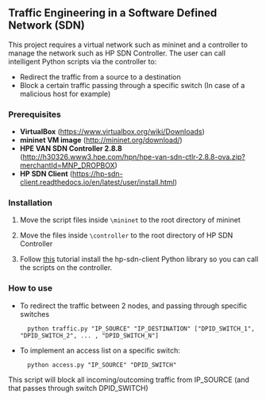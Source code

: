 ## Traffic Engineering in a Software Defined Network (SDN)

This project requires a virtual network such as mininet and a controller to manage the network such as HP SDN Controller.
The user can call intelligent Python scripts via the controller to:
- Redirect the traffic from a source to a destination
- Block a certain traffic passing through a specific switch (In case of a malicious host for example)

### Prerequisites

- **VirtualBox** (https://www.virtualbox.org/wiki/Downloads)
- **mininet VM image** (http://mininet.org/download/)
- **HPE VAN SDN Controller 2.8.8** (http://h30326.www3.hpe.com/hpn/hpe-van-sdn-ctlr-2.8.8-ova.zip?merchantId=MNP_DROPBOX)
- **HP SDN Client** (https://hp-sdn-client.readthedocs.io/en/latest/user/install.html)

### Installation

1. Move the script files inside `\mininet` to the root directory of mininet

2. Move the files inside `\controller` to the root directory of HP SDN Controller

3. Follow [this](https://hp-sdn-client.readthedocs.io/en/latest/user/install.html) tutorial install the hp-sdn-client Python library so you can call the scripts on the controller.


### How to use

* To redirect the traffic between 2 nodes, and passing through specific switches

		python traffic.py "IP_SOURCE" "IP_DESTINATION" ["DPID_SWITCH_1", "DPID_SWITCH_2", ... , "DPID_SWITCH_N"]
		

* To implement an access list on a specific switch:

        python access.py "IP_SOURCE" "DPID_SWITCH"

This script will block all incoming/outcoming traffic from IP_SOURCE (and that passes through switch DPID_SWITCH)

        
